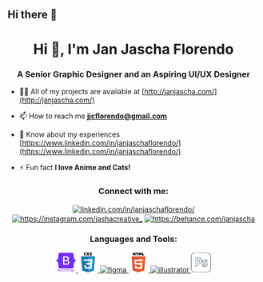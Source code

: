 ## Hi there 👋

<h1 align="center">Hi 👋, I'm Jan Jascha Florendo</h1>
<h3 align="center">A Senior Graphic Designer and an Aspiring UI/UX Designer</h3>

- 👨‍💻 All of my projects are available at [http://janjascha.com/](http://janjascha.com/)

- 📫 How to reach me **jjcflorendo@gmail.com**

- 📄 Know about my experiences [https://www.linkedin.com/in/janjaschaflorendo/](https://www.linkedin.com/in/janjaschaflorendo/)

- ⚡ Fun fact **I love Anime and Cats!**

<h3 align="center">Connect with me:</h3>
<p align="center">
<a href="https://linkedin.com/in/linkedin.com/in/janjaschaflorendo/" target="blank"><img align="center" src="https://raw.githubusercontent.com/rahuldkjain/github-profile-readme-generator/master/src/images/icons/Social/linked-in-alt.svg" alt="linkedin.com/in/janjaschaflorendo/" height="30" width="40" /></a>
<a href="https://instagram.com/https://instagram.com/jashacreative_" target="blank"><img align="center" src="https://raw.githubusercontent.com/rahuldkjain/github-profile-readme-generator/master/src/images/icons/Social/instagram.svg" alt="https://instagram.com/jashacreative_" height="30" width="40" /></a>
<a href="https://www.behance.net/https://behance.com/janjascha" target="blank"><img align="center" src="https://raw.githubusercontent.com/rahuldkjain/github-profile-readme-generator/master/src/images/icons/Social/behance.svg" alt="https://behance.com/janjascha" height="30" width="40" /></a>
</p>

<h3 align="center">Languages and Tools:</h3>
<p align="center"> <a href="https://getbootstrap.com" target="_blank" rel="noreferrer"> <img src="https://raw.githubusercontent.com/devicons/devicon/master/icons/bootstrap/bootstrap-plain-wordmark.svg" alt="bootstrap" width="40" height="40"/> </a> <a href="https://www.w3schools.com/css/" target="_blank" rel="noreferrer"> <img src="https://raw.githubusercontent.com/devicons/devicon/master/icons/css3/css3-original-wordmark.svg" alt="css3" width="40" height="40"/> </a> <a href="https://www.figma.com/" target="_blank" rel="noreferrer"> <img src="https://www.vectorlogo.zone/logos/figma/figma-icon.svg" alt="figma" width="40" height="40"/> </a> <a href="https://www.w3.org/html/" target="_blank" rel="noreferrer"> <img src="https://raw.githubusercontent.com/devicons/devicon/master/icons/html5/html5-original-wordmark.svg" alt="html5" width="40" height="40"/> </a> <a href="https://www.adobe.com/in/products/illustrator.html" target="_blank" rel="noreferrer"> <img src="https://www.vectorlogo.zone/logos/adobe_illustrator/adobe_illustrator-icon.svg" alt="illustrator" width="40" height="40"/> </a> <a href="https://www.photoshop.com/en" target="_blank" rel="noreferrer"> <img src="https://raw.githubusercontent.com/devicons/devicon/master/icons/photoshop/photoshop-line.svg" alt="photoshop" width="40" height="40"/> </a> </p>
